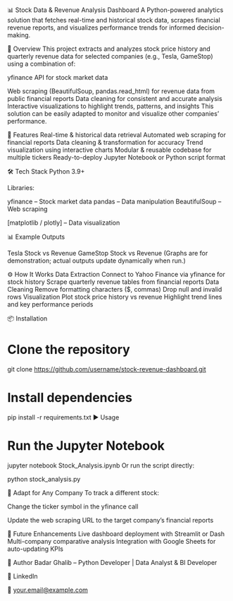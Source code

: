 📊 Stock Data & Revenue Analysis Dashboard
A Python-powered analytics solution that fetches real-time and historical stock data, scrapes financial revenue reports, and visualizes performance trends for informed decision-making.

🚀 Overview
This project extracts and analyzes stock price history and quarterly revenue data for selected companies (e.g., Tesla, GameStop) using a combination of:

yfinance API for stock market data

Web scraping (BeautifulSoup, pandas.read_html) for revenue data from public financial reports
Data cleaning for consistent and accurate analysis
Interactive visualizations to highlight trends, patterns, and insights
This solution can be easily adapted to monitor and visualize other companies’ performance.

📂 Features
Real-time & historical data retrieval
Automated web scraping for financial reports
Data cleaning & transformation for accuracy
Trend visualization using interactive charts
Modular & reusable codebase for multiple tickers
Ready-to-deploy Jupyter Notebook or Python script format

🛠️ Tech Stack
Python 3.9+

Libraries:

yfinance – Stock market data
pandas – Data manipulation
BeautifulSoup – Web scraping

[matplotlib / plotly] – Data visualization

📊 Example Outputs

Tesla Stock vs Revenue
GameStop Stock vs Revenue
(Graphs are for demonstration; actual outputs update dynamically when run.)

⚙️ How It Works
Data Extraction
Connect to Yahoo Finance via yfinance for stock history
Scrape quarterly revenue tables from financial reports
Data Cleaning
Remove formatting characters ($, commas)
Drop null and invalid rows
Visualization
Plot stock price history vs revenue
Highlight trend lines and key performance periods

📦 Installation
# Clone the repository
git clone https://github.com/username/stock-revenue-dashboard.git

# Install dependencies
pip install -r requirements.txt
▶️ Usage

# Run the Jupyter Notebook
jupyter notebook Stock_Analysis.ipynb
Or run the script directly:


python stock_analysis.py

🔄 Adapt for Any Company
To track a different stock:

Change the ticker symbol in the yfinance call

Update the web scraping URL to the target company’s financial reports

📌 Future Enhancements
Live dashboard deployment with Streamlit or Dash
Multi-company comparative analysis
Integration with Google Sheets for auto-updating KPIs

👤 Author
Badar Ghalib – Python Developer | Data Analyst & BI Developer

💼 LinkedIn

📧 your.email@example.com
